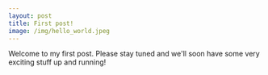 ```yaml
---
layout: post
title: First post!
image: /img/hello_world.jpeg
---
```


Welcome to my first post. Please stay tuned and we'll soon have some very exciting stuff up and running! 
